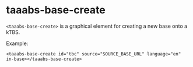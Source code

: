 # taaabs-base-create

`<taaabs-base-create>` is a graphical element for creating a new base onto a kTBS.

Example:

    <taaabs-base-create id="tbc" source="SOURCE_BASE_URL" language="en" in-base></taaabs-base-create>
